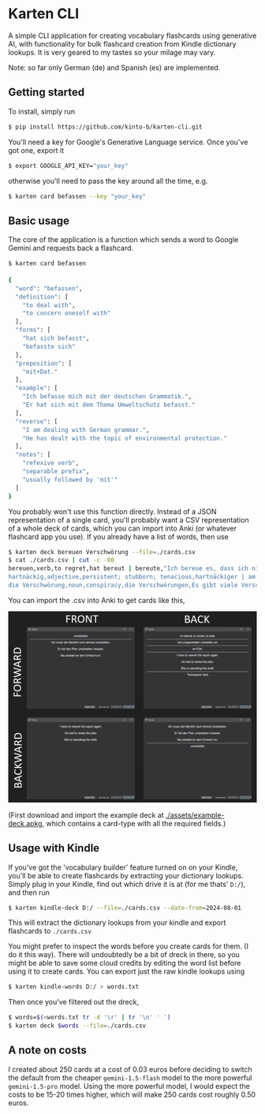 # Karten CLI

A simple CLI application for creating vocabulary flashcards using generative AI, with functionality for bulk flashcard creation from Kindle dictionary lookups. It is very geared to my tastes so your milage may vary.

Note: so far only German (de) and Spanish (es) are implemented.

## Getting started

To install, simply run

```bash
$ pip install https://github.com/kinto-b/karten-cli.git
```

You'll need a key for Google's Generative Language service. Once you've got one, export it 

```bash
$ export GOOGLE_API_KEY="your_key"
```

otherwise you'll need to pass the key around all the time, e.g.

```bash
$ karten card befassen --key "your_key"
```

## Basic usage

The core of the application is a function which sends a word to Google Gemini and requests back a flashcard. 

```bash
$ karten card befassen

{
  "word": "befassen",
  "definition": [
    "to deal with",
    "to concern oneself with"
  ],
  "forms": [
    "hat sich befasst",
    "befasste sich"
  ],
  "preposition": [
    "mit+Dat."
  ],
  "example": [
    "Ich befasse mich mit der deutschen Grammatik.",
    "Er hat sich mit dem Thema Umweltschutz befasst."
  ],
  "reverse": [
    "I am dealing with German grammar.",
    "He has dealt with the topic of environmental protection."
  ],
  "notes": [
    "refexive verb",
    "separable prefix",
    "usually followed by 'mit'"
  ]
}
```

You probably won't use this function directly. Instead of a JSON representation of a single card, you'll probably want a CSV representation of a whole deck of cards, which you can import into Anki (or whatever flashcard app you use). If you already have a list of words, then use

```bash
$ karten deck bereuen Verschwörung --file=./cards.csv
$ cat ./cards.csv | cut -c -80
bereuen,verb,to regret,hat bereut | bereute,"Ich bereue es, dass ich nicht mehr 
hartnäckig,adjective,persistent; stubborn; tenacious,hartnäckiger | am hartnä
die Verschwörung,noun,conspiracy,die Verschwörungen,Es gibt viele Verschwörun
```

You can import the .csv into Anki to get cards like this,

![Example Anki cards after import](./assets/example-card.png)

(First download and import the example deck at [./assets/example-deck.apkg](./assets/example-deck.apkg), which contains a card-type with all the required fields.)

## Usage with Kindle

If you've got the 'vocabulary builder' feature turned on on your Kindle, you'll be able to create flashcards by extracting your dictionary lookups. Simply plug in your Kindle, find out which drive it is at (for me thats' `D:/`), and then run

```bash
$ karten kindle-deck D:/ --file=./cards.csv --date-from=2024-08-01
```

This will extract the dictionary lookups from your kindle and export flashcards to `./cards.csv`

You might prefer to inspect the words before you create cards for them. (I do it this way). There will undoubtedly be a bit of dreck in there, so you might be able to save some cloud credits by editing the word list before using it to create cards. You can export just the raw kindle lookups using

```bash
$ karten kindle-words D:/ > words.txt
```

Then once you've filtered out the dreck,

```bash
$ words=$(<words.txt tr -d '\r' | tr '\n' ' ')
$ karten deck $words --file=./cards.csv
```

## A note on costs

I created about 250 cards at a cost of 0.03 euros before deciding to switch the default from the cheaper `gemini-1.5-flash` model to the more powerful `gemini-1.5-pro` model. Using the more powerful model, I would expect the costs to be 15-20 times higher, which will make 250 cards cost roughly 0.50 euros.




